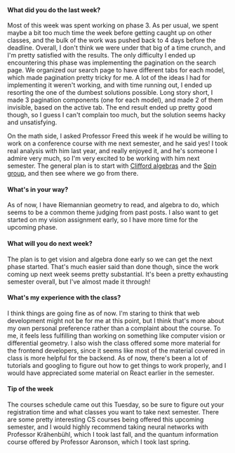 #### What did you do the last week?

Most of this week was spent working on phase 3. As per usual, we spent maybe a
bit too much time the week before getting caught up on other classes, and
the bulk of the work was pushed back to 4 days before the deadline. Overall,
I don't think we were under that big of a time crunch, and I'm pretty satisfied
with the results. The only difficulty I ended up encountering this phase was
implementing the pagination on the search page. We organized our search page
to have different tabs for each model, which made pagination pretty tricky for me.
A lot of the ideas I had for implementing it weren't working, and with time running
out, I ended up resorting the one of the dumbest solutions possible. Long story short,
I made 3 pagination components (one for each model), and made 2 of them invisible,
based on the active tab. The end result ended up pretty good though, so I guess
I can't complain too much, but the solution seems hacky and unsatisfying.

On the math side, I asked Professor Freed this week if he would be willing
to work on a conference course with me next semester, and he said yes! I took
real analysis with him last year, and really enjoyed it, and he's someone I
admire very much, so I'm very excited to be working with him next semester.
The general plan is to start with [Clifford algebras](https://en.wikipedia.org/wiki/Clifford_algebra)
and the [Spin group](https://en.wikipedia.org/wiki/Spin_group), and then see
where we go from there.

#### What's in your way?

As of now, I have Riemannian geometry to read, and algebra to do, which seems to
be a common theme judging from past posts. I also want to get started on my vision
assignment early, so I have more time for the upcoming phase.

#### What will you do next week?

The plan is to get vision and algebra done early so we can get the next
phase started. That's much easier said than done though, since the work
coming up next week seems pretty substantial. It's been a pretty exhausting
semester overall, but I've almost made it through!

#### What's my experience with the class?

I think things are going fine as of now. I'm staring to think that web development
might not be for me at this point, but I think that's more about my own personal
preference rather than a complaint about the course. To me, it feels less
fulfilling than working on something like computer vision or differential geometry.
I also wish the class offered some more material for the frontend developers,
since it seems like most of the material covered in class is more helpful
for the backend. As of now, there's been a lot of tutorials and googling
to figure out how to get things to work properly, and I would have appreciated
some material on React earlier in the semester.

#### Tip of the week

The courses schedule came out this Tuesday, so be sure to figure out your
registration time and what classes you want to take next semester.
There are some pretty interesting CS courses being offered this upcoming semester,
and I would highly recommend taking neural networks with Professor Krähenbühl, which
I took last fall, and the quantum information course offered by Professor Aaronson,
which I took last spring.
